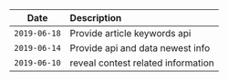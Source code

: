 Date         |Description
-------------|:----------------------------
`2019-06-18` | Provide article keywords api
`2019-06-14` | Provide api and data newest info
`2019-06-10` | reveal contest related information
